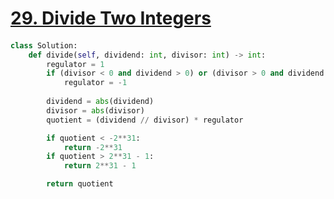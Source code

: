 # [29. Divide Two Integers](https://leetcode.com/problems/divide-two-integers)

####
```python
class Solution:
    def divide(self, dividend: int, divisor: int) -> int:
        regulator = 1
        if (divisor < 0 and dividend > 0) or (divisor > 0 and dividend < 0):
            regulator = -1
        
        dividend = abs(dividend)
        divisor = abs(divisor)
        quotient = (dividend // divisor) * regulator

        if quotient < -2**31:
            return -2**31
        if quotient > 2**31 - 1:
            return 2**31 - 1

        return quotient
```